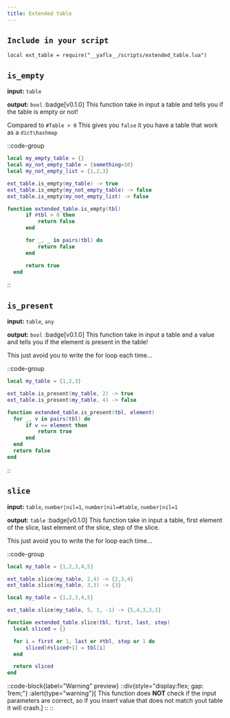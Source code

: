 ```yaml
---
title: Extended table
---
```


## `Include in your script`
```
local ext_table = require("__yafla__/scripts/extended_table.lua")
```

## `is_empty`
**input:** `table`

**output:** `bool`
:badge[v0.1.0] 
This function take in input a table and tells you if the table is empty or not!

Compared to `#Table > 0` This gives you `false` it you have a table that work as a `dict\hashmap`

::code-group
  ```lua [Example]
  local my_empty_table = {}
  local my_not_empty_table = {something=10}
  local my_not_empty_list = {1,2,3}

  ext_table.is_empty(my_table) -> true
  ext_table.is_empty(my_not_empty_table) -> false
  ext_table.is_empty(my_not_empty_list) -> false
  ```
  ```lua [Code]
  function extended_table.is_empty(tbl)
		if #tbl > 0 then
			return false
		end

		for _, _ in pairs(tbl) do
			return false
		end

		return true
	end
  ```
::

## `is_present`
**input:** `table`, `any` 

**output:** `bool`
:badge[v0.1.0] 
This function take in input a table and a value and tells you if the element is present in the table!

This just avoid you to write the for loop each time...

::code-group
  ```lua [Example]
  local my_table = {1,2,3}

  ext_table.is_present(my_table, 2) -> true
  ext_table.is_present(my_table, 4) -> false
  ```
  ```lua [Code]
function extended_table.is_present(tbl, element)
    for _, v in pairs(tbl) do
        if v == element then
            return true
        end
    end
    return false
end
  ```
::

## `slice`
**input:** `table`, `number|nil=1`, `number|nil=#table`, `number|nil=1`

**output:** `table`
:badge[v0.1.0] 
This function take in input a table, first element of the slice, last element of the slice, step of the slice.

This just avoid you to write the for loop each time...

::code-group
  ```lua [Example]
  local my_table = {1,2,3,4,5}

  ext_table.slice(my_table, 2,4) -> {2,3,4}
  ext_table.slice(my_table, 3,3) -> {3}
  ```
  ```lua [Trick]
  local my_table = {1,2,3,4,5}

  ext_table.slice(my_table, 5, 1, -1) -> {5,4,3,2,1}
  ```
  ```lua [Code]
function extended_table.slice(tbl, first, last, step)
    local sliced = {}

    for i = first or 1, last or #tbl, step or 1 do
        sliced[#sliced+1] = tbl[i]
    end

    return sliced
end
  ```
  ::code-block{label="Warning" preview}
    ::div{style="display:flex; gap: 1rem;"}
      :alert{type="warning"}[
        This function does **NOT** check if the input parameters are correct, so if you insert value that does not match yout table it will crash.]
  ::
::
